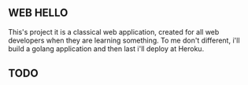 WEB HELLO
---------

  This's project it is a classical web application, created for all web developers when they are learning something.
To me don't different, i'll build a golang application and then last i'll deploy at Heroku.


TODO
----

